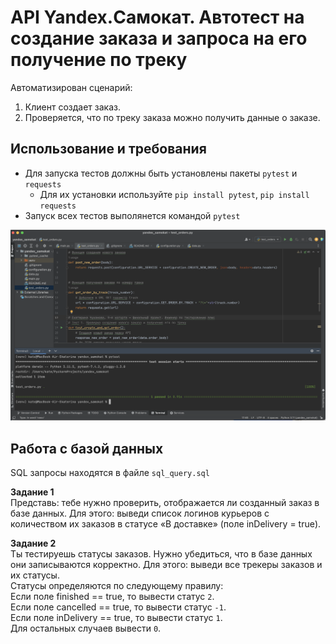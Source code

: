 # API Yandex.Самокат. Автотест на создание заказа и запроса на его получение по треку
Автоматизирован сценарий:
1. Клиент создает заказ.
2. Проверяется, что по треку заказа можно получить данные о заказе.

## Использование и требования
- Для запуска тестов должны быть установлены пакеты `pytest` и `requests`
  - Для их установки используйте `pip install pytest`, `pip install requests` 
- Запуск всех тестов выполянется командой `pytest`

![Скриншот успешного прохождения тестов](test_screenshot.png "Скриншот успешного прохождения тестов")

## Работа с базой данных
SQL запросы находятся в файле `sql_query.sql`

**Задание 1**  
Представь: тебе нужно проверить, отображается ли созданный заказ в базе данных.
Для этого: выведи список логинов курьеров с количеством их заказов в статусе «В доставке» (поле inDelivery = true).

**Задание 2**  
Ты тестируешь статусы заказов. Нужно убедиться, что в базе данных они записываются корректно.
Для этого: выведи все трекеры заказов и их статусы.   
Статусы определяются по следующему правилу:  
Если поле finished == true, то вывести статус `2`.  
Если поле canсelled == true, то вывести статус `-1`.  
Если поле inDelivery == true, то вывести статус `1`.  
Для остальных случаев вывести `0`.  
